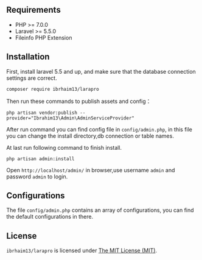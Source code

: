<p align="center">

Requirements
------------
- PHP >= 7.0.0
- Laravel >= 5.5.0
- Fileinfo PHP Extension

Installation
------------

First, install laravel 5.5 and up, and make sure that the database connection settings are correct.

```
composer require ibrhaim13/larapro
```

Then run these commands to publish assets and config：

```
php artisan vendor:publish --provider="Ibrahim13\Admin\AdminServiceProvider"
```
After run command you can find config file in `config/admin.php`, in this file you can change the install directory,db connection or table names.

At last run following command to finish install.
```
php artisan admin:install
```

Open `http://localhost/admin/` in browser,use username `admin` and password `admin` to login.

Configurations
------------
The file `config/admin.php` contains an array of configurations, you can find the default configurations in there.

License
------------
`ibrhaim13/larapro` is licensed under [The MIT License (MIT)](LICENSE).

